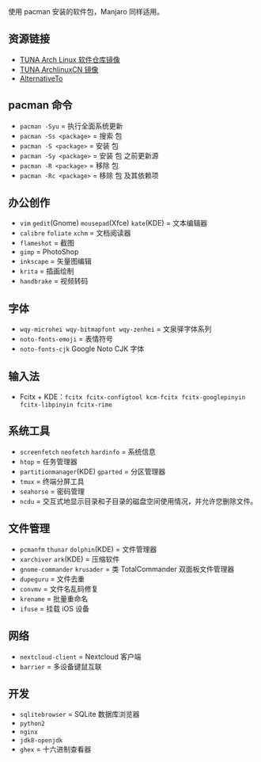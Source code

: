 
使用 pacman 安装的软件包，Manjaro 同样适用。

## 资源链接

- [TUNA Arch Linux 软件仓库镜像](https://mirrors.tuna.tsinghua.edu.cn/help/archlinux/)
- [TUNA ArchlinuxCN 镜像](https://mirrors.tuna.tsinghua.edu.cn/help/archlinuxcn/)
- [AlternativeTo](https://alternativeto.net/)

## pacman 命令

- `pacman -Syu` = 执行全面系统更新
- `pacman -Ss <package>` = 搜索 包
- `pacman -S <package>` = 安装 包
- `pacman -Sy <package>` = 安装 包 之前更新源
- `pacman -R <package>` = 移除 包
- `pacman -Rc <package>` = 移除 包 及其依赖项

## 办公创作

- `vim` `gedit`(Gnome) `mousepad`(Xfce) `kate`(KDE) = 文本编辑器
- `calibre` `foliate` `xchm` = 文档阅读器
- `flameshot` = 截图
- `gimp` = PhotoShop
- `inkscape` = 矢量图编辑
- `krita` = 插画绘制
- `handbrake` = 视频转码

## 字体

- `wqy-microhei wqy-bitmapfont wqy-zenhei` = 文泉驿字体系列
- `noto-fonts-emoji` = 表情符号
- `noto-fonts-cjk` Google Noto CJK 字体

## 输入法

- Fcitx + KDE：`fcitx fcitx-configtool kcm-fcitx fcitx-googlepinyin fcitx-libpinyin fcitx-rime`

## 系统工具

- `screenfetch` `neofetch` `hardinfo` = 系统信息
- `htop` = 任务管理器
- `partitionmanager`(KDE) `gparted` = 分区管理器
- `tmux` = 终端分屏工具
- `seahorse` = 密码管理
- `ncdu` = 交互式地显示目录和子目录的磁盘空间使用情况，并允许您删除文件。

## 文件管理

- `pcmanfm` `thunar` `dolphin`(KDE) = 文件管理器
- `xarchiver` `ark`(KDE) = 压缩软件
- `gnome-commander` `krusader` = 类 TotalCommander 双面板文件管理器
- `dupeguru`  = 文件去重
- `convmv` = 文件名乱码修复
- `krename` = 批量重命名
- `ifuse` = 挂载 iOS 设备

## 网络

- `nextcloud-client` = Nextcloud 客户端
- `barrier` = 多设备键鼠互联

## 开发

- `sqlitebrowser` = SQLite 数据库浏览器
- `python2`
- `nginx`
- `jdk8-openjdk`
- `ghex` = 十六进制查看器
